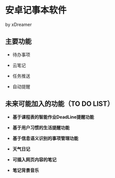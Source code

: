 # 安卓记事本软件 

by xDreamer
## 主要功能
- 待办事项
- 云笔记

- 任务推送

- 自动提醒

## 未来可能加入的功能（TO DO LIST）

- **基于课程表的智能作业DeadLine提醒功能**

- **基于用户习惯的生活提醒功能**
- **基于信息语义识别的事项管理功能**
- **天气日记**

- **可插入网页内容的笔记**

- **笔记背景音乐**
